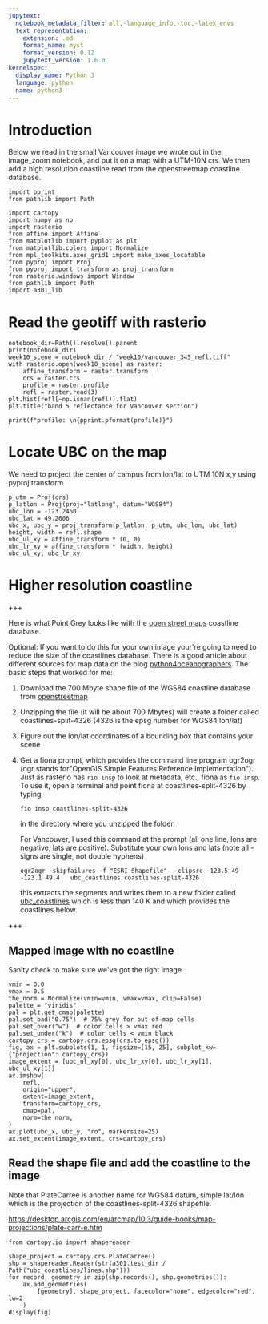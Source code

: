 ```yaml
---
jupytext:
  notebook_metadata_filter: all,-language_info,-toc,-latex_envs
  text_representation:
    extension: .md
    format_name: myst
    format_version: 0.12
    jupytext_version: 1.6.0
kernelspec:
  display_name: Python 3
  language: python
  name: python3
---
```


# Introduction

Below we read in the small Vancouver image we wrote out in the image_zoom notebook, and put it on a map with a UTM-10N crs.  We then add a high resolution coastline read from the openstreetmap coastline database.

```{code-cell} ipython3
import pprint
from pathlib import Path

import cartopy
import numpy as np
import rasterio
from affine import Affine
from matplotlib import pyplot as plt
from matplotlib.colors import Normalize
from mpl_toolkits.axes_grid1 import make_axes_locatable
from pyproj import Proj
from pyproj import transform as proj_transform
from rasterio.windows import Window
from pathlib import Path
import a301_lib
```

# Read the geotiff with rasterio

```{code-cell} ipython3
notebook_dir=Path().resolve().parent
print(notebook_dir)
week10_scene = notebook_dir / "week10/vancouver_345_refl.tiff"
with rasterio.open(week10_scene) as raster:
    affine_transform = raster.transform
    crs = raster.crs
    profile = raster.profile
    refl = raster.read(3)
plt.hist(refl[~np.isnan(refl)].flat)
plt.title("band 5 reflectance for Vancouver section")
```

```{code-cell} ipython3
print(f"profile: \n{pprint.pformat(profile)}")
```

# Locate UBC on the map

We need to project the center of campus from lon/lat to UTM 10N x,y using pyproj.transform

```{code-cell} ipython3
p_utm = Proj(crs)
p_latlon = Proj(proj="latlong", datum="WGS84")
ubc_lon = -123.2460
ubc_lat = 49.2606
ubc_x, ubc_y = proj_transform(p_latlon, p_utm, ubc_lon, ubc_lat)
height, width = refl.shape
ubc_ul_xy = affine_transform * (0, 0)
ubc_lr_xy = affine_transform * (width, height)
ubc_ul_xy, ubc_lr_xy
```

# Higher resolution coastline

+++

Here is what Point Grey looks like with the [open street maps](https://automating-gis-processes.github.io/site/notebooks/L6/retrieve_osm_data.html) coastline database.

Optional: If you want to do this for your own image your're going to need to reduce the size of the coastlines database.  There is a good article about different sources for map data on the blog [python4oceanographers](
https://ocefpaf.github.io/python4oceanographers/blog/2015/06/22/osm/).  The basic steps that worked for me:

1. Download the 700 Mbyte shape file of the WGS84 coastline database from [openstreetmap](https://osmdata.openstreetmap.de/data/coastlines.html)

2. Unzipping the file (it will be about 700 Mbytes) will create a folder called
   coastlines-split-4326  (4326 is the epsg number for WGS84 lon/lat)

3. Figure out the lon/lat coordinates of a bounding box that contains your scene

4. Get a fiona prompt, which provides the command line program ogr2ogr
   (ogr stands for"OpenGIS Simple Features Reference Implementation"). Just as rasterio has `rio insp`
   to look at metadata, etc., fiona as `fio insp`.  To use it, open a terminal and point fiona
   at coastlines-split-4326 by typing
    
       fio insp coastlines-split-4326
       
   in the directory where you unzipped the folder.
  
   
   For Vancouver, I used this command at the prompt (all one line, lons are negative, 
   lats are positive).  Substitute your own lons and lats (note all - signs are single, not double hyphens)

       ogr2ogr -skipfailures -f "ESRI Shapefile"  -clipsrc -123.5 49 -123.1 49.4   ubc_coastlines coastlines-split-4326

   this extracts the segments and writes them to a new  folder called [ubc_coastlines](https://github.com/phaustin/a301_code/tree/master/test_data/ubc_coastlines) which is less than 140 K and which provides the coastlines below.

+++

## Mapped image with no coastline

Sanity check to make sure we've got the right image

```{code-cell} ipython3
vmin = 0.0
vmax = 0.5
the_norm = Normalize(vmin=vmin, vmax=vmax, clip=False)
palette = "viridis"
pal = plt.get_cmap(palette)
pal.set_bad("0.75")  # 75% grey for out-of-map cells
pal.set_over("w")  # color cells > vmax red
pal.set_under("k")  # color cells < vmin black
cartopy_crs = cartopy.crs.epsg(crs.to_epsg())
fig, ax = plt.subplots(1, 1, figsize=[15, 25], subplot_kw={"projection": cartopy_crs})
image_extent = [ubc_ul_xy[0], ubc_lr_xy[0], ubc_lr_xy[1], ubc_ul_xy[1]]
ax.imshow(
    refl,
    origin="upper",
    extent=image_extent,
    transform=cartopy_crs,
    cmap=pal,
    norm=the_norm,
)
ax.plot(ubc_x, ubc_y, "ro", markersize=25)
ax.set_extent(image_extent, crs=cartopy_crs)
```

## Read the shape file and add the coastline to the image

Note that PlateCarree is another name for WGS84 datum, simple lat/lon which is the projection of the coastlines-split-4326 shapefile.

https://desktop.arcgis.com/en/arcmap/10.3/guide-books/map-projections/plate-carr-e.htm

```{code-cell} ipython3
from cartopy.io import shapereader

shape_project = cartopy.crs.PlateCarree()
shp = shapereader.Reader(str(a301.test_dir / Path("ubc_coastlines/lines.shp")))
for record, geometry in zip(shp.records(), shp.geometries()):
    ax.add_geometries(
        [geometry], shape_project, facecolor="none", edgecolor="red", lw=2
    )
display(fig)
```

```{code-cell} ipython3

```
